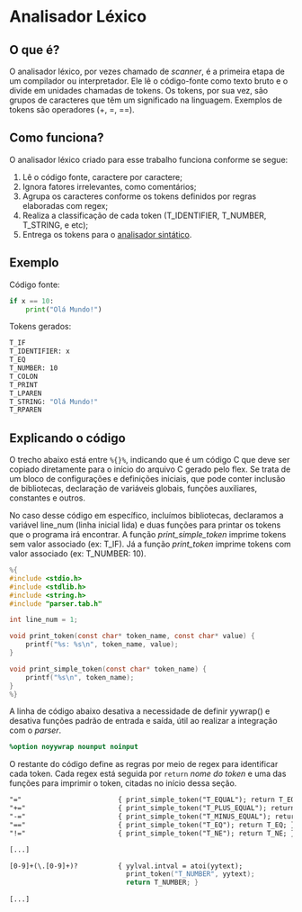 # Analisador Léxico

## O que é?

O analisador léxico, por vezes chamado de *scanner*, é a primeira etapa de um compilador ou interpretador. Ele lê o código-fonte como texto bruto e o divide em unidades chamadas de tokens. Os tokens, por sua vez, são grupos de caracteres que têm um significado na linguagem. Exemplos de tokens são operadores (+, =, ==).

## Como funciona?

O analisador léxico criado para esse trabalho funciona conforme se segue:

1. Lê o código fonte, caractere por caractere;
2. Ignora fatores irrelevantes, como comentários;
3. Agrupa os caracteres conforme os tokens definidos por regras elaboradas com regex;
4. Realiza a classificação de cada token (T_IDENTIFIER, T_NUMBER, T_STRING, e etc);
5. Entrega os tokens para o [analisador sintático](../parser/parser.y).

## Exemplo

Código fonte:

```py
if x == 10:
    print("Olá Mundo!")
```

Tokens gerados:
```bash
T_IF
T_IDENTIFIER: x
T_EQ
T_NUMBER: 10
T_COLON
T_PRINT
T_LPAREN
T_STRING: "Olá Mundo!"
T_RPAREN
```

## Explicando o código

O trecho abaixo está entre ```%{}%```, indicando que é um código C que deve ser copiado diretamente para o início do arquivo C gerado pelo flex. Se trata de um bloco de configurações e definições iniciais, que pode conter inclusão de bibliotecas, declaração de variáveis globais, funções auxiliares, constantes e outros.

No caso desse código em específico, incluímos bibliotecas, declaramos a variável line_num (linha inicial lida) e duas funções para printar os tokens que o programa irá encontrar. A função *print_simple_token* imprime tokens sem valor associado (ex: T_IF). Já a função *print_token* imprime tokens com valor associado (ex: T_NUMBER: 10).

```c
%{
#include <stdio.h>
#include <stdlib.h>
#include <string.h>
#include "parser.tab.h"

int line_num = 1;

void print_token(const char* token_name, const char* value) {
    printf("%s: %s\n", token_name, value);
}

void print_simple_token(const char* token_name) {
    printf("%s\n", token_name);
}
%}
```

A linha de código abaixo desativa a necessidade de definir yywrap() e desativa funções padrão de entrada e saída, útil ao realizar a integração com o *parser*.

```flex
%option noyywrap nounput noinput
```

O restante do código define as regras por meio de regex para identificar cada token. Cada regex está seguida por ```return``` *nome do token* e uma das funções para imprimir o token, citadas no início dessa seção.

```flex
"="                        { print_simple_token("T_EQUAL"); return T_EQUAL; }
"+="                       { print_simple_token("T_PLUS_EQUAL"); return T_PLUS_EQUAL; }
"-="                       { print_simple_token("T_MINUS_EQUAL"); return T_MINUS_EQUAL; }
"=="                       { print_simple_token("T_EQ"); return T_EQ; }
"!="                       { print_simple_token("T_NE"); return T_NE; }

[...]

[0-9]+(\.[0-9]+)?          { yylval.intval = atoi(yytext); 
                             print_token("T_NUMBER", yytext); 
                             return T_NUMBER; }
                             
[...]
```